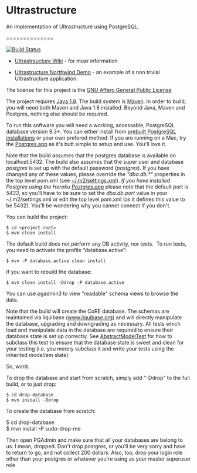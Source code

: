 Ultrastructure
==============

An implementation of Ultrastructure using PostgreSQL.

==============

[![Build Status](https://chiralbehaviors.ci.cloudbees.com/view/Maintained%20Open%20Source/job/Ultrastructure/badge/icon)](https://chiralbehaviors.ci.cloudbees.com/view/Maintained%20Open%20Source/job/Ultrastructure/)

- [Ultrastrsucture Wiki](https://github.com/ChiralBehaviors/Ultrastructure/wiki) - for moar information

- [Ultrastructure Northwind Demo](http://chiralbehaviors.github.io/Northwind/) - an example of a non trivial Ultrastructure application.

The license for this project is the [GNU Affero General Public License](http://www.gnu.org/licenses/agpl-3.0.en.html)

The project requires [Java 1.8](http://www.oracle.com/technetwork/java/javase/downloads/jdk8-downloads-2133151.html).  The build system 
is [Maven](http://maven.apache.org/).  In order to build, you will need both Maven and Java 1.8 installed.  Beyond Java, 
Maven and Postgres, nothing else should be required.

To run this software you will need a working, accessable, PostgreSQL database version 9.3+.  You can either install 
from [prebuilt PostgreSQL installations](http://www.enterprisedb.com/products-services-training/pgdownload) or your own prefered method.  If you 
are running on a Mac, try the [Postgres.app](http://postgresapp.com/) as it's butt simple to setup and use.  You'll love it.

Note that the build assumes that the postgres database is available on localhost:5432.  The build also assumes that the super 
user and database _postgres_ is set up with the default password (_postgres_).  If you have changed 
any of these values, please override the _"dba.db.*"_ properties in the top level pom.xml (see [~/.m2/settings.xml](https://maven.apache.org/settings.html)).
  _If you have installed Postgres using the Heroku [Postgres.app](http://postgresapp.com/)_ please note 
that the default port is _5433_, so you'll have to be sure to set the _dba.db.port_
 value in your ~/.m2/settings.xml or edit the top level pom.xml (as it defines this value to be 5432).  You'll be wondering
 why you cannot connect if you don't.

You can build the project:

    $ cd <project root>
    $ mvn clean install

The default build does not perform any DB activity, nor tests.  To run tests, you need to activate the profile “database.active”:

    $ mvn -P database.active clean install

If you want to rebuild the database:

    $ mvn clean install -Ddrop -P database.active

You can use pgadmin3 to view "readable" schema views to browse the data.

Note that the build will create the CoRE database.  The schemas are maintained via liquibase (www.liquibase.org)
and will directly manipulate the database, upgrading and downgrading as necessary.  All tests
which load and manipulate data in the database are required to ensure their database state is
set up correctly.  See [AbstractModelTest](https://github.com/ChiralBehaviors/Ultrastructure/blob/master/animations/src/test/java/com/chiralbehaviors/CoRE/meta/models/AbstractModelTest.java)
for how to subclass this test to ensure that the database state is sweet and clean for your testing (i.e. you merely
subclass it and write your tests using the inherited model/em state)

So, word.

To drop the database and start from scratch, simply add "-Ddrop" to the full build, or to just drop:

    $ cd drop-database
    $ mvn install -Ddrop

To create the database from scratch:

  $ cd drop-database  
  $ mvn install -P sudo-drop-me  
  
Then open PGAdmin and make sure that all your databases are belong to us.  I mean, dropped.  Don't drop postgres, or you'll be very sorry and have to return to go, and not collect 200 dollars.
Also, too, drop your login role other than your postgres or whatever you're using as your master superuser role

